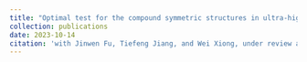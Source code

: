 ```yaml
---
title: "Optimal test for the compound symmetric structures in ultra-high dimensions"
collection: publications
date: 2023-10-14
citation: 'with Jinwen Fu, Tiefeng Jiang, and Wei Xiong, under review at Annals of Statistics.'
---
```


